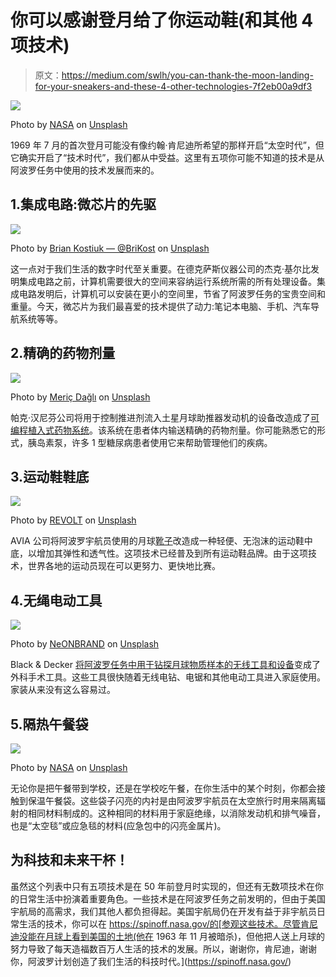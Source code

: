 # 你可以感谢登月给了你运动鞋(和其他 4 项技术)

> 原文：<https://medium.com/swlh/you-can-thank-the-moon-landing-for-your-sneakers-and-these-4-other-technologies-7f2eb00a9df3>

![](img/b65cce0ec54fe6d5930a85b056818c01.png)

Photo by [NASA](https://unsplash.com/@nasa?utm_source=unsplash&utm_medium=referral&utm_content=creditCopyText) on [Unsplash](https://unsplash.com/search/photos/moon?utm_source=unsplash&utm_medium=referral&utm_content=creditCopyText)

1969 年 7 月的首次登月可能没有像约翰·肯尼迪所希望的那样开启“太空时代”，但它确实开启了“技术时代”，我们都从中受益。这里有五项你可能不知道的技术是从阿波罗任务中使用的技术发展而来的。

## 1.集成电路:微芯片的先驱

![](img/31995e4f51229ea6902302f6d5e2bf16.png)

Photo by [Brian Kostiuk — @BriKost](https://unsplash.com/@briankost?utm_source=unsplash&utm_medium=referral&utm_content=creditCopyText) on [Unsplash](https://unsplash.com/search/photos/microchip?utm_source=unsplash&utm_medium=referral&utm_content=creditCopyText)

这一点对于我们生活的数字时代至关重要。在德克萨斯仪器公司的杰克·基尔比发明集成电路之前，计算机需要很大的空间来容纳运行系统所需的所有处理设备。集成电路发明后，计算机可以安装在更小的空间里，节省了阿波罗任务的宝贵空间和重量。今天，微芯片为我们最喜爱的技术提供了动力:笔记本电脑、手机、汽车导航系统等等。

## 2.精确的药物剂量

![](img/3d2d371542ba7e414e33833a5cc81c92.png)

Photo by [Meriç Dağlı](https://unsplash.com/@meric?utm_source=unsplash&utm_medium=referral&utm_content=creditCopyText) on [Unsplash](https://unsplash.com/search/photos/engine-thruster?utm_source=unsplash&utm_medium=referral&utm_content=creditCopyText)

帕克·汉尼芬公司将用于控制推进剂流入土星月球助推器发动机的设备改造成了[可编程植入式药物系统](https://www.nasa.gov/sites/default/files/80660main_ApolloFS.pdf)。该系统在患者体内输送精确的药物剂量。你可能熟悉它的形式，胰岛素泵，许多 1 型糖尿病患者使用它来帮助管理他们的疾病。

## 3.运动鞋鞋底

![](img/77b89f31c440ede2c0212aed98c8cf84.png)

Photo by [REVOLT](https://unsplash.com/@revolt?utm_source=unsplash&utm_medium=referral&utm_content=creditCopyText) on [Unsplash](https://unsplash.com/search/photos/athletic-shoe?utm_source=unsplash&utm_medium=referral&utm_content=creditCopyText)

AVIA 公司将阿波罗宇航员使用的月球[靴子](https://www.nasa.gov/sites/default/files/80660main_ApolloFS.pdf)改造成一种轻便、无泡沫的运动鞋中底，以增加其弹性和透气性。这项技术已经普及到所有运动鞋品牌。由于这项技术，世界各地的运动员现在可以更努力、更快地比赛。

## 4.无绳电动工具

![](img/6533cfbbbcf48055e5a4c779e3c55f66.png)

Photo by [NeONBRAND](https://unsplash.com/@neonbrand?utm_source=unsplash&utm_medium=referral&utm_content=creditCopyText) on [Unsplash](https://unsplash.com/search/photos/power-tools?utm_source=unsplash&utm_medium=referral&utm_content=creditCopyText)

Black & Decker [将阿波罗任务中用于钻探月球物质样本的无线工具和设备](https://www.nasa.gov/sites/default/files/80660main_ApolloFS.pdf)变成了外科手术工具。这些工具很快随着无线电钻、电锯和其他电动工具进入家庭使用。家装从来没有这么容易过。

## 5.隔热午餐袋

![](img/b086cd364fefa2c11929bb9ed21e970f.png)

Photo by [NASA](https://unsplash.com/@nasa?utm_source=unsplash&utm_medium=referral&utm_content=creditCopyText) on [Unsplash](https://unsplash.com/search/photos/space-helmet?utm_source=unsplash&utm_medium=referral&utm_content=creditCopyText)

无论你是把午餐带到学校，还是在学校吃午餐，在你生活中的某个时刻，你都会接触到保温午餐袋。这些袋子闪亮的内衬是由阿波罗宇航员在太空旅行时用来隔离辐射的相同材料制成的。这种相同的材料用于家庭绝缘，以消除发动机和排气噪音，也是“太空毯”或应急毯的材料(应急包中的闪亮金属片)。

## 为科技和未来干杯！

虽然这个列表中只有五项技术是在 50 年前登月时实现的，但还有无数项技术在你的日常生活中扮演着重要角色。一些技术是在阿波罗任务之前发明的，但由于美国宇航局的高需求，我们其他人都负担得起。美国宇航局仍在开发有益于非宇航员日常生活的技术，你可以在 https://spinoff.nasa.gov/的[参观这些技术。尽管肯尼迪没能在月球上看到美国的土地(他在 1963 年 11 月被暗杀)，但他把人送上月球的努力导致了每天造福数百万人生活的技术的发展。所以，谢谢你，肯尼迪，谢谢你，阿波罗计划创造了我们生活的科技时代。](https://spinoff.nasa.gov/)
